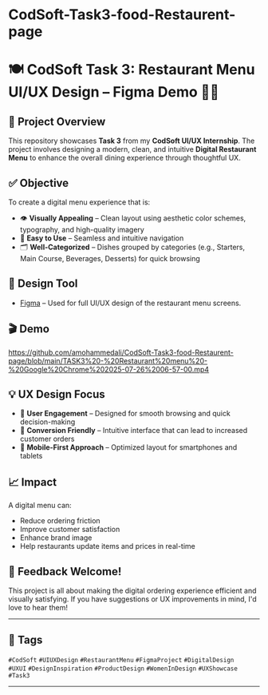 # CodSoft-Task3-food-Restaurent-page
# 🍽️ CodSoft Task 3: Restaurant Menu UI/UX Design – Figma Demo 📱🎨

## 📌 Project Overview
This repository showcases **Task 3** from my **CodSoft UI/UX Internship**. The project involves designing a modern, clean, and intuitive **Digital Restaurant Menu** to enhance the overall dining experience through thoughtful UX.

## ✅ Objective
To create a digital menu experience that is:
- 👁️ **Visually Appealing** – Clean layout using aesthetic color schemes, typography, and high-quality imagery
- 🧭 **Easy to Use** – Seamless and intuitive navigation
- 🗂️ **Well-Categorized** – Dishes grouped by categories (e.g., Starters, Main Course, Beverages, Desserts) for quick browsing

## 🎨 Design Tool
- [Figma](https://figma.com) – Used for full UI/UX design of the restaurant menu screens.

## 🎬 Demo
https://github.com/amohammedali/CodSoft-Task3-food-Restaurent-page/blob/main/TASK3%20-%20Restaurant%20menu%20-%20Google%20Chrome%202025-07-26%2006-57-00.mp4

## 💡 UX Design Focus
- 🧠 **User Engagement** – Designed for smooth browsing and quick decision-making
- 🎯 **Conversion Friendly** – Intuitive interface that can lead to increased customer orders
- 📲 **Mobile-First Approach** – Optimized layout for smartphones and tablets

## 📈 Impact
A digital menu can:
- Reduce ordering friction
- Improve customer satisfaction
- Enhance brand image
- Help restaurants update items and prices in real-time

## 📣 Feedback Welcome!
This project is all about making the digital ordering experience efficient and visually satisfying. If you have suggestions or UX improvements in mind, I'd love to hear them!

---

## 🔖 Tags
`#CodSoft` `#UIUXDesign` `#RestaurantMenu` `#FigmaProject` `#DigitalDesign`  
`#UXUI` `#DesignInspiration` `#ProductDesign` `#WomenInDesign` `#UXShowcase` `#Task3`

---

